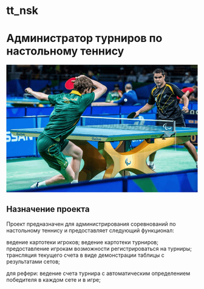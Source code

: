 # tt_nsk
<h1>Администратор турниров по настольному теннису</h1>

![](https://github.com/Shuffle-code/tt_nsk/blob/SergeiAidinov-patch-1/Project_promo.gif)

<h2>Назначение проекта</h2>

Проект предназначен для администрирования соревнований по настольному теннису и предоставляет следующий функционал:

ведение картотеки игроков;
ведение картотеки турниров;
предоставление игрокам возможности регистрироваться на турниры;
трансляция текущего счета в виде демонстрации таблицы с результатами сетов;

для рефери: ведение счета турнира с автоматическим определением победителя в каждом сете и в игре;
